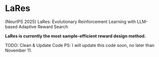 # LaRes
(NeurIPS 2025) LaRes: Evolutionary Reinforcement Learning with LLM-based Adaptive Reward Search

**LaRes is currently the most sample-efficient reward design method.**

TODO: Clean & Update Code
PS: I will update this code soon, no later than November 11.
